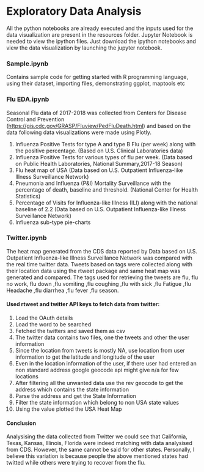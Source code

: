 # Exploratory Data Analysis

All the python notebooks are already executed and the inputs used for the data visualization are present in the resources folder. Jupyter Notebook is needed to view the ipython files. Just download the ipython notebooks and view the data visualization by launching the jupyter notebook.

### Sample.ipynb

Contains sample code for getting started with R programming language, using their dataset, importing files, demonstrating ggplot, maptools etc

### Flu EDA.ipynb

Seasonal Flu data of 2017-2018 was collected from Centers for Disease Control and Prevention (https://gis.cdc.gov/GRASP/Fluview/PedFluDeath.html) and based on the data following data visualizations were made using Plotly.

1. Influenza Positive Tests for type A and type B Flu (per week) along with the positive percentage. (Based on U.S. Clinical Laboratories data)
2. Influenza Positive Tests for various types of flu per week. (Data based on Public Health Laboratories, National Summary,2017-18 Season)
3. Flu heat map of USA (Data based on U.S. Outpatient Influenza-like Illness Surveillance Network)
4. Pneumonia and Influenza (P&I) Mortality Surveillance with the percentage of death, baseline and threshold. (National Center for Health Statistics) 
5. Percentage of Visits for Influenza-like Illness (ILI) along with the national baseline of 2.2 (Data based on U.S. Outpatient Influenza-like Illness Surveillance Network)
6. Influenza sub-type pie-charts

### Twitter.ipynb

The heat map generated from the CDS data reported by Data based on U.S. Outpatient Influenza-like Illness Surveillance Network was compared with the real time twitter data. Tweets based on tags were collected along with their location data using the rtweet package and same heat map was generated and compared. The tags used for retrieving the tweets are flu, flu no work, flu down ,flu vomiting ,flu coughing ,flu with sick ,flu Fatigue ,flu Headache ,flu diarrhea ,flu fever ,flu season.

#### Used rtweet and twitter API keys to fetch data from twitter:
1. Load the OAuth details
2. Load the word to be searched
3. Fetched the twitters and saved them as csv
4. The twitter data contains two files, one the tweets and other the user information
5. Since the location from tweets is mostly NA, use location from user information to get the latitude and longitude of the user
6. Even in the location information of the user, if there user had entered an non standard address google geocode api might give n/a for few locations
7. After filtering all the unwanted data use the rev geocode to get the address which contains the state information
8. Parse the address and get the State Information
9. Filter the state information which belong to non USA state values
10. Using the value plotted the USA Heat Map

#### Conclusion
Analysising the data collected from Twitter we could see that California, Texas, Kansas, Illinois, Florida were indeed matching with data analysised from CDS. However, the same cannot be said for other states. Personally, I believe this variation is because people the above mentioned states had twitted while others were trying to recover from the flu.
